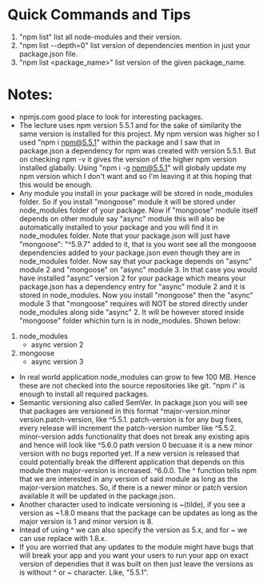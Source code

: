 # Quick Commands and Tips
1. "npm list" list all node-modules and their version.
2. "npm list --depth=0" list version of dependencies mention in just your package.json file.
3. "npm list <package_name>" list version of the given package_name.

# Notes:
- npmjs.com good place to look for interesting packages.
- The lecture uses npm version 5.5.1 and for the sake of similarity the same version is installed for this project. My npm version was higher so I used "npm i npm@5.5.1" within the package and I saw that in package.json a dependency for npm was created with version 5.5.1. But on checking npm -v it gives the version of the higher npm version installed glabally. Using "npm i -g npm@5.5.1" will globaly update my npm version which I don't want and so I'm leaving it at this hoping that this would be enough.
- Any module you install in your package will be stored in node_modules folder. So if you install "mongoose" module it will be stored under node_modules folder of your package. Now if "mongoose" module itself depends on other module say "async" module this will also be automatically installed to your package and you will find it in node_modules folder. Note that your package.json will just have "mongoose": "^5.9.7" added to it, that is you wont see all the mongoose dependencies added to your package.json even though they are in node_modules folder. Now say that your package depends on "async" module 2 and "mongoose" on "async" module 3. In that case you would have installed "async" version 2 for your package which means your package.json has a dependency entry for "async" module 2 and it is stored in node_modules. Now you install "mongoose" then the "async" module 3 that "mongoose" requires will NOT be stored directly under node_modules along side "async" 2. It will be however stored inside "mongoose" folder whichin turn is in node_modules. Shown below:

1. node_modules
    - async version 2
2. mongoose
    - async version 3

- In real world application node_modules can grow to few 100 MB. Hence these are not checked into the source repositories like git. "npm i" is enough to install all required packages.
- Semantic versioning also called SemVer. In package.json you will see that packages are versioned in this format ^major-version.minor version.patch-version, like ^5.5.1. patch-version is for any bug fixes, every release will increment the patch-version number like ^5.5.2. minor-version adds functionality that does not break any existing apis and hence will look like ^5.6.0 path version 0 becuase it is a new minor version with no bugs reported yet. If a new version is released that could potentially break the different application that depends on this module then major-version is increased. ^6.0.0. The ^ function tells npm that we are interested in any version of said module as long as the major-version matches. So, if there is a newer minor or patch version available it will be updated in the package.json.
- Another character used to indicate versioning is ~(tilde), if you see a version as ~1.8.0 means that the package can be updates as long as the major version is 1 and minor version is 8.
- Intead of using ^ we can also specify the version as 5.x, and for ~ we can use replace with 1.8.x. 
- If you are worried that any updates to the module might have bugs that will break your app and you want your users to run your app on exact version of dependies that it was built on then just leave the versions as is without ^ or ~ character. Like, "5.5.1".
